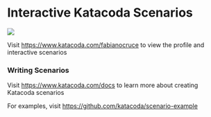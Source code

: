 # Interactive Katacoda Scenarios

[![](http://shields.katacoda.com/katacoda/fabianocruce/count.svg)](https://www.katacoda.com/fabianocruce "Get your profile on Katacoda.com")

Visit https://www.katacoda.com/fabianocruce to view the profile and interactive scenarios

### Writing Scenarios
Visit https://www.katacoda.com/docs to learn more about creating Katacoda scenarios

For examples, visit https://github.com/katacoda/scenario-example
